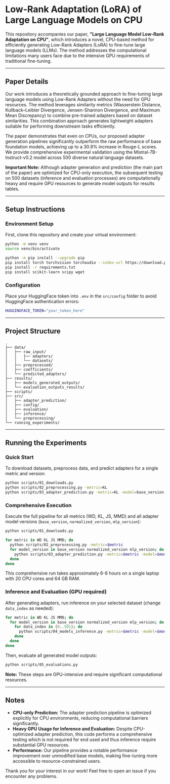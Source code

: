 # Low-Rank Adaptation (LoRA) of Large Language Models on CPU

This repository accompanies our paper, **"Large Language Model Low-Rank Adaptation on CPU"**, which introduces a novel, CPU-based method for efficiently generating Low-Rank Adapters (LoRA) to fine-tune large language models (LLMs). The method addresses the computational limitations many users face due to the intensive GPU requirements of traditional fine-tuning.

---

## Paper Details

Our work introduces a theoretically grounded approach to fine-tuning large language models using Low-Rank Adapters without the need for GPU resources. The method leverages similarity metrics (Wasserstein Distance, Kullback–Leibler Divergence, Jensen-Shannon Divergence, and Maximum Mean Discrepancy) to combine pre-trained adapters based on dataset similarities. This combination approach generates lightweight adapters suitable for performing downstream tasks efficiently.

The paper demonstrates that even on CPUs, our proposed adapter generation pipelines significantly outperform the raw performance of base foundation models, achieving up to a 30.9% increase in Rouge-L scores. We provide comprehensive experimental validation using the Mistral-7B-Instruct-v0.2 model across 500 diverse natural language datasets.

**Important Note:** Although adapter generation and prediction (the main part of the paper) are optimized for CPU-only execution, the subsequent testing on 500 datasets (inference and evaluation processes) are computationally heavy and require GPU resources to generate model outputs for results tables.

---

## Setup Instructions

### Environment Setup

First, clone this repository and create your virtual environment:

```bash
python -m venv venv
source venv/bin/activate

python -m pip install --upgrade pip
pip install torch torchvision torchaudio --index-url https://download.pytorch.org/whl/cu118
pip install -r requirements.txt
pip install scikit-learn scipy wget
```

### Configuration

Place your HuggingFace token into `.env` in the `src/config` folder to avoid HuggingFace authentication errors:

```bash
HUGGINGFACE_TOKEN="your_token_here"
```

---

## Project Structure

```
.
├── data/
│   ├── raw_input/
│   │   ├── adapters/
│   │   └── datasets/
│   ├── preprocessed/
│   ├── coefficients/
│   └── predicted_adapters/
├── results/
│   ├── models_generated_outputs/
│   └── evaluation_outputs_results/
├── scripts/
├── src/
│   ├── adapter_prediction/
│   ├── config/
│   ├── evaluation/
│   ├── inference/
│   └── preprocessing/
└── running_experiments/
```

---

## Running the Experiments

### Quick Start

To download datasets, preprocess data, and predict adapters for a single metric and version:

```bash
python scripts/01_downloads.py
python scripts/02_preprocessing.py -metric=KL
python scripts/03_adapter_prediction.py -metric=KL -model=base_version
```

### Comprehensive Execution

Execute the full pipeline for all metrics (WD, KL, JS, MMD) and all adapter model versions (`base_version`, `normalized_version`, `mlp_version`):

```bash
python scripts/01_downloads.py

for metric in WD KL JS MMD; do
  python scripts/02_preprocessing.py -metric=$metric
  for model_version in base_version normalized_version mlp_version; do
    python scripts/03_adapter_prediction.py -metric=$metric -model=$model_version
  done
done
```

This comprehensive run takes approximately 6-8 hours on a single laptop with 20 CPU cores and 64 GB RAM.

### Inference and Evaluation (GPU required)

After generating adapters, run inference on your selected dataset (change `data_index` as needed):

```bash
for metric in WD KL JS MMD; do
  for model_version in base_version normalized_version mlp_version; do
    for data_index in {0..501}; do
      python scripts/04_models_inference.py -metric=$metric -model=$model_version -data_index=$data_index
    done
  done
done
```

Then, evaluate all generated model outputs:

```bash
python scripts/05_evaluations.py
```

**Note:** These steps are GPU-intensive and require significant computational resources.

---

## Notes

* **CPU-only Prediction:** The adapter prediction pipeline is optimized explicitly for CPU environments, reducing computational barriers significantly.
* **Heavy GPU Usage for Inference and Evaluation:** Despite CPU-optimized adapter prediction, this code performs a comprehensive testing which is not required for end used and thus inference require substantial GPU resources.
* **Performance:** Our pipeline provides a notable performance improvement over unmodified base models, making fine-tuning more accessible to resource-constrained users.

Thank you for your interest in our work! Feel free to open an issue if you encounter any problems.
